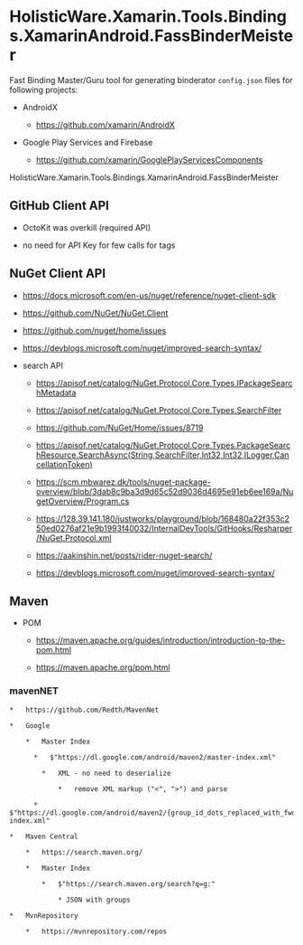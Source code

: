 # HolisticWare.Xamarin.Tools.Bindings.XamarinAndroid.FassBinderMeister

Fast Binding Master/Guru tool for generating binderator `config.json` files for following projects:

* AndroidX

  * https://github.com/xamarin/AndroidX
  
* Google Play Services and Firebase

  * https://github.com/xamarin/GooglePlayServicesComponents


HolisticWare.Xamarin.Tools.Bindings.XamarinAndroid.FassBinderMeister

## GitHub Client API

*   OctoKit was overkill (required API)

*   no need for API Key for few calls for tags


## NuGet Client API

*   https://docs.microsoft.com/en-us/nuget/reference/nuget-client-sdk

*   https://github.com/NuGet/NuGet.Client

*   https://github.com/nuget/home/issues
    
*   https://devblogs.microsoft.com/nuget/improved-search-syntax/

*   search API

    *   https://apisof.net/catalog/NuGet.Protocol.Core.Types.IPackageSearchMetadata

    *   https://apisof.net/catalog/NuGet.Protocol.Core.Types.SearchFilter

    *   https://github.com/NuGet/Home/issues/8719

    *   https://apisof.net/catalog/NuGet.Protocol.Core.Types.PackageSearchResource.SearchAsync(String,SearchFilter,Int32,Int32,ILogger,CancellationToken)

    *   https://scm.mbwarez.dk/tools/nuget-package-overview/blob/3dab8c9ba3d9d65c52d9036d4695e91eb6ee169a/NugetOverview/Program.cs
    
    *   https://128.39.141.180/justworks/playground/blob/168480a22f353c250ed0276af21e9b1993f40032/InternalDevTools/GitHooks/Resharper/NuGet.Protocol.xml
    
    *   https://aakinshin.net/posts/rider-nuget-search/
    
    *   https://devblogs.microsoft.com/nuget/improved-search-syntax/


## Maven 

*   POM

    *   https://maven.apache.org/guides/introduction/introduction-to-the-pom.html

    *   https://maven.apache.org/pom.html

### mavenNET

    *   https://github.com/Redth/MavenNet

    *   Google

        *   Master Index

          *   $"https://dl.google.com/android/maven2/master-index.xml"

            *   XML - no need to deserialize

                *   remove XML markup ("<", ">") and parse

          *   $"https://dl.google.com/android/maven2/{group_id_dots_replaced_with_fwdslash}/group-index.xml"

    *   Maven Central

        *   https://search.maven.org/

        *   Master Index

            *   $"https://search.maven.org/search?q=g:"

                * JSON with groups

    *   MvnRepository

        *   https://mvnrepository.com/repos
        